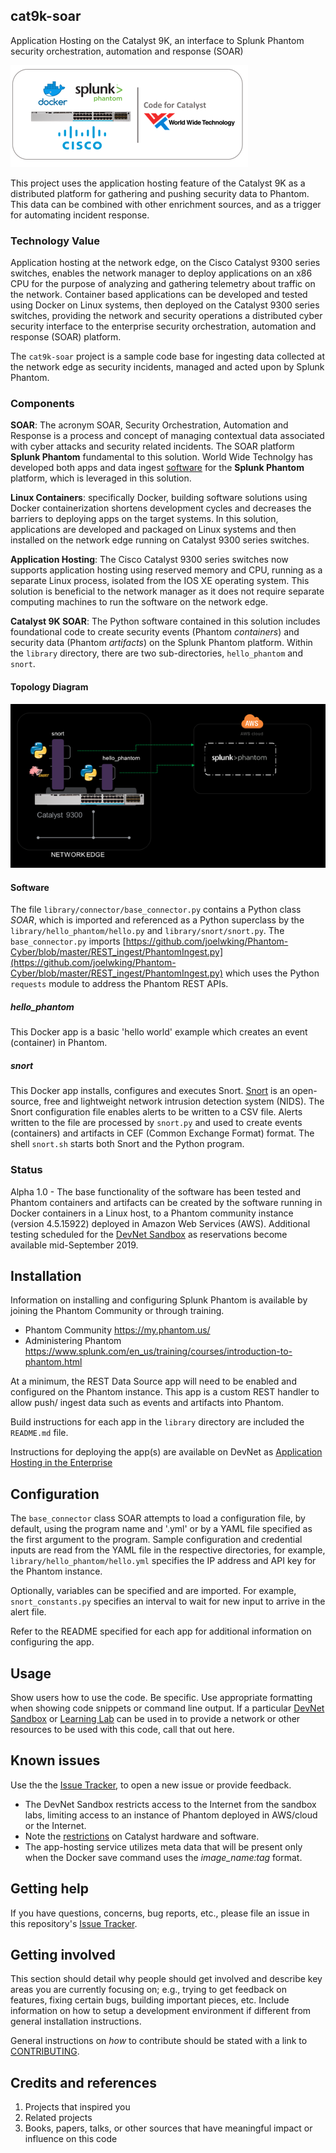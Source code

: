 cat9k-soar
----------
Application Hosting on the Catalyst 9K, an interface to Splunk Phantom security orchestration, automation and response (SOAR)

![](./documentation/images/code_for_catalyst_logo.png)

This project uses the application hosting feature of the Catalyst 9K as a distributed platform for gathering and pushing security data to Phantom. This data can be combined with other enrichment sources, and as a trigger for automating incident response.

### Technology Value

Application hosting at the network edge, on the Cisco Catalyst 9300 series switches, enables the network manager to deploy applications on an x86 CPU for the purpose of analyzing and gathering telemetry about traffic on the network. Container based applications can be developed and tested using Docker on Linux systems, then deployed on the Catalyst 9300 series switches, providing the network and security operations a distributed cyber security interface to the enterprise security orchestration, automation and response (SOAR) platform.

The `cat9k-soar` project is a sample code base for ingesting data collected at the network edge as security incidents, managed and acted upon by Splunk Phantom.

### Components

**SOAR**: The acronym SOAR, Security Orchestration, Automation and Response is a process and concept of managing contextual data associated with cyber attacks and security related incidents. The SOAR platform **Splunk Phantom** fundamental to this solution. World Wide Technolgy has developed both apps and data ingest [software](https://github.com/joelwking/Phantom-Cyber) for the **Splunk Phantom** platform, which is leveraged in this solution.

**Linux Containers**: specifically Docker, building software solutions using Docker containerization shortens development cycles and decreases the barriers to deploying apps on the target systems. In this solution, applications are developed and packaged on Linux systems and then installed on the network edge running on Catalyst 9300 series switches.

**Application Hosting**: The Cisco Catalyst 9300 series switches now supports application hosting using reserved memory and CPU, running as a separate Linux process, isolated from the IOS XE operating system. This solution is beneficial to the network manager as it does not require separate computing machines to run the software on the network edge. 

**Catalyst 9K SOAR**: The Python software contained in this solution includes foundational code to create security events (Phantom *containers*) and security data (Phantom *artifacts*) on the Splunk Phantom platform. Within the `library` directory, there are two sub-directories, `hello_phantom` and `snort`. 

#### Topology Diagram

![](./documentation/images/cat9k-soar_topology.png)

#### Software

The file `library/connector/base_connector.py` contains a Python class *SOAR*, which is imported and referenced as a Python superclass by the `library/hello_phantom/hello.py` and `library/snort/snort.py`.  The `base_connector.py` imports [https://github.com/joelwking/Phantom-Cyber/blob/master/REST_ingest/PhantomIngest.py](https://github.com/joelwking/Phantom-Cyber/blob/master/REST_ingest/PhantomIngest.py) which uses the Python `requests` module to address the Phantom REST APIs. 

##### hello_phantom

This Docker app is a basic 'hello world' example which creates an event (container) in Phantom.

##### snort

This Docker app installs, configures and executes Snort. [Snort](https://www.snort.org) is an open-source, free and lightweight network intrusion detection system (NIDS). The Snort configuration file enables alerts to be written to a CSV file. Alerts written to the file are processed by `snort.py` and used to create events (containers) and artifacts in CEF (Common Exchange Format) format. The shell `snort.sh` starts both Snort and the Python program.

### Status

Alpha 1.0 - The base functionality of the software has been tested and Phantom containers and artifacts can be created by the software running in Docker containers in a Linux host, to a Phantom community instance (version 4.5.15922) deployed in Amazon Web Services (AWS). Additional testing scheduled for the [DevNet Sandbox](https://developer.cisco.com/site/sandbox/) as reservations become available mid-September 2019. 

## Installation

Information on installing and configuring Splunk Phantom is available by joining the Phantom Community or through training.

* Phantom Community https://my.phantom.us/
* Administering Phantom https://www.splunk.com/en_us/training/courses/introduction-to-phantom.html

At a minimum, the REST Data Source app will need to be enabled and configured on the Phantom instance. This app is a custom REST handler to allow push/ ingest data such as events and artifacts into Phantom.

Build instructions for each app in the `library` directory are included the `README.md` file.

Instructions for deploying the app(s) are available on DevNet as [Application Hosting in the Enterprise](https://developer.cisco.com/docs/app-hosting)

## Configuration

The `base_connector` class SOAR attempts to load a configuration file, by default, using the program name and '.yml' or by a YAML file specified as the first argument to the program. Sample configuration and credential inputs are read from the YAML file in the respective directories, for example, `library/hello_phantom/hello.yml` specifies the IP address and API key for the Phantom instance.

Optionally, variables can be specified and are imported. For example, `snort_constants.py` specifies an interval to wait for new input to arrive in the alert file.

Refer to the README specified for each app for additional information on configuring the app.

## Usage

Show users how to use the code. Be specific.
Use appropriate formatting when showing code snippets or command line output.
If a particular [DevNet Sandbox](https://developer.cisco.com/sandbox/) or [Learning Lab](https://developer.cisco.com/learning-labs/) can be used in to provide a network or other resources to be used with this code, call that out here. 

## Known issues

Use the the [Issue Tracker](./issues), to open a new issue or provide feedback. 

* The DevNet Sandbox restricts access to the Internet from the sandbox labs, limiting access to an instance of Phantom deployed in AWS/cloud or the Internet.
* Note the [restrictions](https://developer.cisco.com/docs/app-hosting/#!getting-cat9k-setup) on Catalyst hardware and software.
* The app-hosting service utilizes meta data that will be present only when the Docker save command uses the  *image_name:tag* format. 

## Getting help

If you have questions, concerns, bug reports, etc., please file an issue in this repository's [Issue Tracker](./issues).

## Getting involved

This section should detail why people should get involved and describe key areas you are currently focusing on; e.g., trying to get feedback on features, fixing certain bugs, building important pieces, etc. Include information on how to setup a development environment if different from general installation instructions.

General instructions on _how_ to contribute should be stated with a link to [CONTRIBUTING](./CONTRIBUTING.md).

## Credits and references

1. Projects that inspired you
2. Related projects
3. Books, papers, talks, or other sources that have meaningful impact or influence on this code

